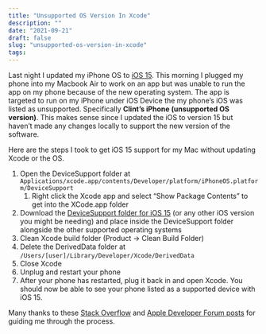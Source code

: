 ```yaml
---
title: "Unsupported OS Version In Xcode"
description: ""
date: "2021-09-21"
draft: false
slug: "unsupported-os-version-in-xcode"
tags:
---
```


<!--kg-card-begin: html-->
<p>Last night I updated my iPhone OS to <a href="https://www.apple.com/ios/ios-15/" data-type="URL" data-id="https://www.apple.com/ios/ios-15/" target="_blank" rel="noreferrer noopener nofollow">iOS 15</a>. This morning I plugged my phone into my Macbook Air to work on an app but was unable to run the app on my phone because of the new operating system. The app is targeted to run on my iPhone under iOS Device the my phone&#8217;s iOS was listed as unsupported. Specifically <strong>Clint&#8217;s iPhone (unsupported OS version)</strong>. This makes sense since I updated the iOS to version 15 but haven&#8217;t made any changes locally to support the new version of the software.</p>

<p>Here are the steps I took to get iOS 15 support for my Mac without updating Xcode or the OS.</p>

<ol><li>Open the DeviceSupport folder at <code>Applications/xcode.app/contents/Developer/platform/iPhoneOS.platform/DeviceSupport</code><ol><li>Right click the Xcode app and select &#8220;Show Package Contents&#8221; to get into the XCode.app folder</li></ol></li><li>Download the <a href="https://github.com/iGhibli/iOS-DeviceSupport/blob/master/DeviceSupport/15.0(FromXcode_13_beta_xip).zip" target="_blank" data-type="URL" data-id="https://github.com/iGhibli/iOS-DeviceSupport/blob/master/DeviceSupport/15.0(FromXcode_13_beta_xip).zip" rel="noreferrer noopener nofollow">DeviceSupport folder for iOS 15</a> (or any other iOS version you might be needing) and place inside the DeviceSupport folder alongside the other supported operating systems</li><li>Clean Xcode build folder (Product -> Clean Build Folder)</li><li>Delete the DerivedData folder at <code>/Users/[user]/Library/Developer/Xcode/DerivedData</code></li><li>Close Xcode</li><li>Unplug and restart your phone</li><li>After your phone has restarted, plug it back in and open Xcode. You should now be able to see your phone listed as a supported device with iOS 15.</li></ol>

<p>Many thanks to these <a href="https://stackoverflow.com/questions/67863355/xcode-12-4-unsupported-os-version-after-iphone-ios-update-14-7" target="_blank" data-type="URL" data-id="https://stackoverflow.com/questions/67863355/xcode-12-4-unsupported-os-version-after-iphone-ios-update-14-7" rel="noreferrer noopener">Stack Overflow</a> and <a href="https://developer.apple.com/forums/thread/673131" target="_blank" data-type="URL" data-id="https://developer.apple.com/forums/thread/673131" rel="noreferrer noopener">Apple Developer Forum posts</a> for guiding me through the process.</p>
<!--kg-card-end: html-->
